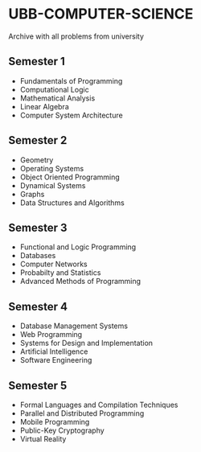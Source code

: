 # UBB-COMPUTER-SCIENCE
Archive with all problems from university

## Semester 1
- Fundamentals of Programming
- Computational Logic
- Mathematical Analysis
- Linear Algebra
- Computer System Architecture

## Semester 2
- Geometry
- Operating Systems
- Object Oriented Programming
- Dynamical Systems
- Graphs
- Data Structures and Algorithms

## Semester 3
- Functional and Logic Programming
- Databases
- Computer Networks
- Probabilty and Statistics
- Advanced Methods of Programming

## Semester 4
- Database Management Systems
- Web Programming
- Systems for Design and Implementation 
- Artificial Intelligence 
- Software Engineering 

## Semester 5
- Formal Languages and Compilation Techniques
- Parallel and Distributed Programming
- Mobile Programming
- Public-Key Cryptography
- Virtual Reality
